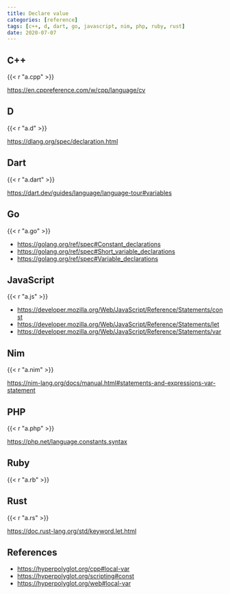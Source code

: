 ```yaml
---
title: Declare value
categories: [reference]
tags: [c++, d, dart, go, javascript, nim, php, ruby, rust]
date: 2020-07-07
---
```


## C++

{{< r "a.cpp" >}}

<https://en.cppreference.com/w/cpp/language/cv>

## D

{{< r "a.d" >}}

<https://dlang.org/spec/declaration.html>

## Dart

{{< r "a.dart" >}}

<https://dart.dev/guides/language/language-tour#variables>

## Go

{{< r "a.go" >}}

- <https://golang.org/ref/spec#Constant_declarations>
- <https://golang.org/ref/spec#Short_variable_declarations>
- <https://golang.org/ref/spec#Variable_declarations>

## JavaScript

{{< r "a.js" >}}

- <https://developer.mozilla.org/Web/JavaScript/Reference/Statements/const>
- <https://developer.mozilla.org/Web/JavaScript/Reference/Statements/let>
- <https://developer.mozilla.org/Web/JavaScript/Reference/Statements/var>

## Nim

{{< r "a.nim" >}}

<https://nim-lang.org/docs/manual.html#statements-and-expressions-var-statement>

## PHP

{{< r "a.php" >}}

<https://php.net/language.constants.syntax>

## Ruby

{{< r "a.rb" >}}

## Rust

{{< r "a.rs" >}}

<https://doc.rust-lang.org/std/keyword.let.html>

## References

- <https://hyperpolyglot.org/cpp#local-var>
- <https://hyperpolyglot.org/scripting#const>
- <https://hyperpolyglot.org/web#local-var>
